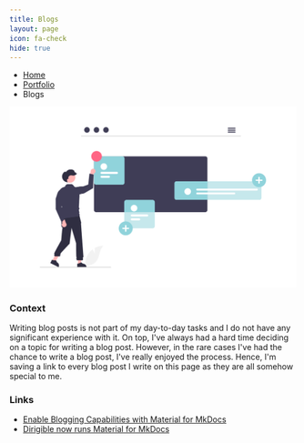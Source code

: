 ```yaml
---
title: Blogs
layout: page
icon: fa-check
hide: true
---
```


<ul class="breadcrumb">
  <li><a href="./#" class="icon fa-home">  Home</a></li>
  <li><a href="./#portfolio" class="icon fa-th">  Portfolio</a></li>
  <li>Blogs</li>
</ul>

![Blogs Illustration](assets/images/undraw_add_information_j2wg.png)

### Context
Writing blog posts is not part of my day-to-day tasks and I do not have any significant experience with it. On top, I've always had a hard time deciding on a topic for writing a blog post. However, in the rare cases I've had the chance to write a blog post, I've really enjoyed the process. Hence, I'm saving a link to every blog post I write on this page as they are all somehow special to me.

### Links

- [Enable Blogging Capabilities with Material for MkDocs](https://www.dirigible.io/blogs/2021/11/2/material-blogging-capabilities/)
- [Dirigible now runs Material for MkDocs](https://www.dirigible.io/blogs/2021/11/1/dirigible-runs-material/)


<!-- ### [Grow As Tech Writer blog](grow-as-tech-writer-blog.html)
 I've also started my own blog as a way of challenging myself to go out of my comfort zone and do something I don't feel too confident about. It is already live and you can access it via the link above. Go check out the blogs I've already posted there.-->